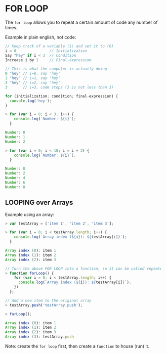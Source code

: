 # FOR LOOP
The `for loop` allows you to repeat a certain amount of code any number of times.  

Example in plain english, not code:  
```javascript
// Keep track of a variable (i) and set it to (0)
i = 0               // Initialization
Say "hey" if i < 3  // Condition
Increase i by 1     // Final-expression

// This is what the computer is actually doing
0 "hey" // i=0, say 'hey'
1 "hey" // i=1, say 'hey'
2 "hey" // i=2, say 'hey'
3       // i=3, code stops (3 is not less than 3)

for (initialization; condition; final-expression) {
  console.log('hey');
}
```

```javascript
> for (var i = 0; i < 3; i++) {
    console.log(`Number: ${i}`);
  }

Number: 0
Number: 1
Number: 2

> for (var i = 0; i < 10; i = i + 2) {
    console.log(`Number: ${i}`);
  }

Number: 0
Number: 2
Number: 4
Number: 6
Number: 8
```


## LOOPING over Arrays
Example using an array:  
```javascript
> var testArray = ['item 1', 'item 2', 'item 3'];

> for (var i = 0; i < testArray.length; i++) {
    console.log(`Array index (${i}): ${testArray[i]}`);
  }

Array index (0): item 1
Array index (1): item 2
Array index (2): item 3

// Turn the above FOR LOOP into a function, so it can be called repeatedly
> function forLoop() {
    for (var i = 0; i < testArray.length; i++) {
      console.log(`Array index (${i}): ${testArray[i]}`);
    })
  };

// Add a new item to the original array
> testArray.push('testArray.push');

> forLoop();

Array index (0): item 1
Array index (1): item 2
Array index (2): item 3
Array index (3): testArray.push
```

Note: create the `for loop` first, then create a `function` to house (run) it.  
